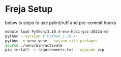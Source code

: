# Freja Setup
below is steps to use pylint/ruff and pre-commit hooks
```bash
module load Python/3.10.4-env-hpc1-gcc-2022a-eb
python --version # Python 3.10.4
python -m venv venv --system-site-packages
source ./venv/bin/activate
pip install -r requirements.txt --upgrade pip
```
